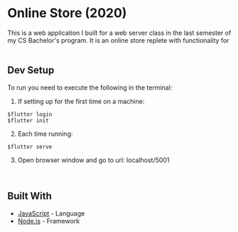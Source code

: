 # Online Store (2020)

This is a web application I built for a web server class in the last semester of my CS Bachelor's program. It is an online store replete with functionality for 
<br/><br/>

## Dev Setup

To run you need to execute the following in the terminal:

1. If setting up for the first time on a machine:
```
$flutter login
$flutter init
```

2. Each time running:
```
$flutter serve
```

3. Open browser window and go to url: localhost/5001
<br/>

## Built With

* [JavaScript](https://developer.mozilla.org/en-US/docs/Web/JavaScript) - Language
* [Node.js](https://nodejs.org/en/docs/) - Framework
<br/>
